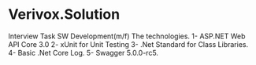 # Verivox.Solution
Interview Task SW Development(m/f)
The technologies.
1- ASP.NET Web API Core 3.0
2- xUnit for Unit Testing
3- .Net Standard for Class Libraries.
4- Basic .Net Core Log.
5- Swagger 5.0.0-rc5.
